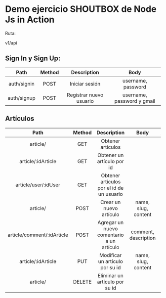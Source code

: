 # Demo ejercicio SHOUTBOX de Node Js in Action

Ruta:

v1/api

## Sign In y Sign Up:

|    Path     | Method |       Description       |            Body            |
| :---------: | :----: | :---------------------: | :------------------------: |
| auth/signin |  POST  |     Iniciar sesión      |     username, password     |
| auth/signup |  POST  | Registrar nuevo usuario | username, password y gmail |

## Artículos

|            Path            | Method |                Description                |         Body         | Authorization |
| :------------------------: | :----: | :---------------------------------------: | :------------------: | :-----------: |
|          article/          |  GET   |             Obtener artículos             |                      |     false     |
|     article/:idArticle     |  GET   |        Obtener un artículo por id         |                      |     false     |
|    article/user/:idUser    |  GET   | Obtener artículos por el id de un usuario |                      |     true      |
|          article/          |  POST  |          Crear un nuevo artículo          | name, slug, content  |     true      |
| article/comment/:idArticle |  POST  | Agregar un nuevo comentario a un artículo | comment, description |     true      |
|     article/:idArticle     |  PUT   |      Modificar un artículo por su id      | name, slug, content  |     true      |
|          article/          | DELETE |      Eliminar un artículo por su id       |                      |     true      |
